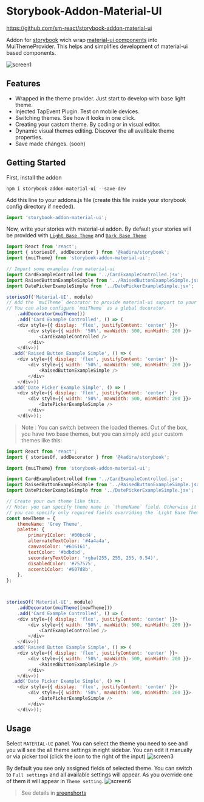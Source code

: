 #  Storybook-Addon-Material-UI 
https://github.com/sm-react/storybook-addon-material-ui

Addon for [storybook](https://github.com/kadirahq/react-storybook) wich wrap [material-ui components](http://www.material-ui.com/) into MuiThemeProvider. This helps and simplifies development of material-ui based components.

![screen1](https://raw.githubusercontent.com/sm-react/storybook-addon-material-ui/master/docs/screen1.png)

## Features

- Wrapped in the theme provider. Just start to develop with base light theme.
- Injected TapEvent Plugin. Test on mobile devices.
- Switching themes. See how it looks in one click.
- Creating your castom theme. By coding or in visual editor.
- Dynamic visual themes editing. Discover the all avalibale theme properties.
- Save made changes. (soon)

## Getting Started

First, install the addon

```shell
npm i storybook-addon-material-ui --save-dev
```

Add this line to your addons.js file (create this file inside your storybook config directory if needed).

```js
import 'storybook-addon-material-ui';
```

Now, write your stories with material-ui addon. By default your stories will be provided with [`Light Base Theme`](https://github.com/callemall/material-ui/blob/master/src/styles/baseThemes/lightBaseTheme.js) and [`Dark Base Theme`](https://github.com/callemall/material-ui/blob/master/src/styles/baseThemes/darkBaseTheme.js)

```js
import React from 'react';
import { storiesOf, addDecorator } from '@kadira/storybook';
import {muiTheme} from 'storybook-addon-material-ui';

// Import some examples from material-ui
import CardExampleControlled from '../CardExampleControlled.jsx';
import RaisedButtonExampleSimple from '../RaisedButtonExampleSimple.jsx';
import DatePickerExampleSimple from '../DatePickerExampleSimple.jsx';

storiesOf('Material-UI', module)
// Add the `muiTheme` decorator to provide material-ui support to your stories.
// You can also configure `muiTheme` as a global decorator.
    .addDecorator(muiTheme())
    .add('Card Example Controlled', () => (
    <div style={{ display: 'flex', justifyContent: 'center' }}>
        <div style={{ width: '50%', maxWidth: 500, minWidth: 200 }}>
            <CardExampleControlled />
        </div>
    </div>))
  .add('Raised Button Example Simple', () => (
    <div style={{ display: 'flex', justifyContent: 'center' }}>
        <div style={{ width: '50%', maxWidth: 500, minWidth: 200 }}>
            <RaisedButtonExampleSimple />
        </div>
    </div>))
  .add('Date Picker Example Simple', () => (
    <div style={{ display: 'flex', justifyContent: 'center' }}>
        <div style={{ width: '50%', maxWidth: 500, minWidth: 200 }}>
            <DatePickerExampleSimple />
        </div>
    </div>));
```
> Note : You can switch between the loaded themes. Out of the box, you have two base themes, but you can simply add your custom themes like this:

```js
import React from 'react';
import { storiesOf, addDecorator } from '@kadira/storybook';

import {muiTheme} from 'storybook-addon-material-ui';

import CardExampleControlled from '../CardExampleControlled.jsx';
import RaisedButtonExampleSimple from '../RaisedButtonExampleSimple.jsx';
import DatePickerExampleSimple from '../DatePickerExampleSimple.jsx';

// Create your own theme like this. 
// Note: you can specify theme name in `themeName` field. Otherwise it will be displayed by the number.
// you can specify only required fields overriding the `Light Base Theme`
const newTheme = {
    themeName: 'Grey Theme',
    palette: {
        primary1Color: '#00bcd4',
        alternateTextColor: '#4a4a4a',
        canvasColor: '#616161',
        textColor: '#bdbdbd',
        secondaryTextColor: 'rgba(255, 255, 255, 0.54)',
        disabledColor: '#757575',
        accent1Color: '#607d8b',
    },
};



storiesOf('Material-UI', module)
    .addDecorator(muiTheme([newTheme]))
    .add('Card Example Controlled', () => (
    <div style={{ display: 'flex', justifyContent: 'center' }}>
        <div style={{ width: '50%', maxWidth: 500, minWidth: 200 }}>
            <CardExampleControlled />
        </div>
    </div>))
  .add('Raised Button Example Simple', () => (
    <div style={{ display: 'flex', justifyContent: 'center' }}>
        <div style={{ width: '50%', maxWidth: 500, minWidth: 200 }}>
            <RaisedButtonExampleSimple />
        </div>
    </div>))
  .add('Date Picker Example Simple', () => (
    <div style={{ display: 'flex', justifyContent: 'center' }}>
        <div style={{ width: '50%', maxWidth: 500, minWidth: 200 }}>
            <DatePickerExampleSimple />
        </div>
    </div>));


```

## Usage

Select `MATERIAL-UI` panel. You can select the theme you need to see and you will see the all theme settings in right sidebar. You can edit it manually or via picker tool (click the icon to the right of the input)
![screen3](https://raw.githubusercontent.com/sm-react/storybook-addon-material-ui/master/docs/screen3.png)

By default you see only assigned fields of selected theme. You can switch to `Full settings` and all available settings will appear. As you override one of them it will appear in `Theme setting`.
![screen6](https://raw.githubusercontent.com/sm-react/storybook-addon-material-ui/master/docs/screen6.png)

> See details in [sreenshorts](https://raw.githubusercontent.com/sm-react/storybook-addon-material-ui/master/docs/screenshorts.md)

